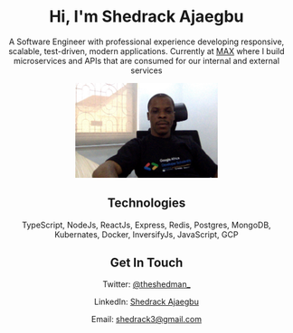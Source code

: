 <h1 align="center">Hi, I'm Shedrack Ajaegbu</h1>

<p align="center">A Software Engineer with professional experience developing responsive, scalable, test-driven, modern applications. Currently at <a href="https://max.ng">MAX</a> where I build microservices and APIs that are consumed for our internal and external services</p>

<p align="center"><img width="50%" src="https://github.com/Theshedman/Theshedman/blob/master/profile.jpg"></p>

<h2 align="center">Technologies</h2>
<p align="center">TypeScript, NodeJs, ReactJs, Express, Redis, Postgres, MongoDB, Kubernates, Docker, InversifyJs, JavaScript, GCP</p>

<h2 align="center">Get In Touch</h2>

<p align="center">Twitter: <a href="https://twitter.com/theshedman_">@theshedman_</a></p>
<p align="center">LinkedIn: <a href="https://linkedin.com/in/ajaegbu-shedrack">Shedrack Ajaegbu</a></p>
<p align="center">Email: <a href="mailto:shedrack3@gmail.com">shedrack3@gmail.com</a></p>
